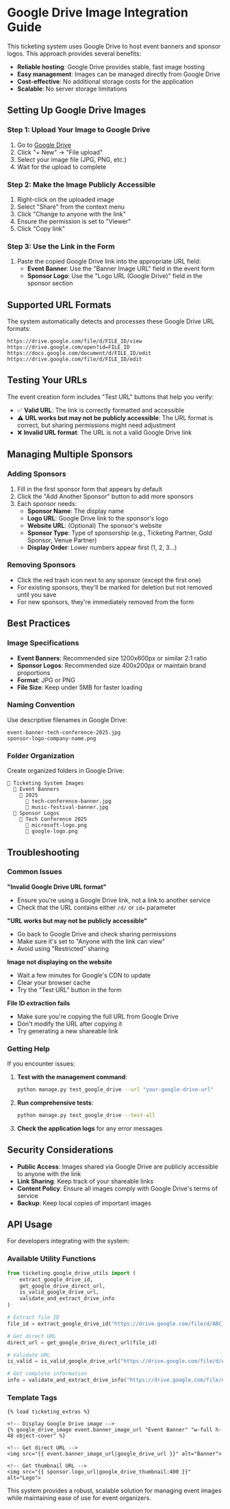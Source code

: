 # Google Drive Image Integration Guide

This ticketing system uses Google Drive to host event banners and sponsor logos. This approach provides several benefits:

- **Reliable hosting**: Google Drive provides stable, fast image hosting
- **Easy management**: Images can be managed directly from Google Drive
- **Cost-effective**: No additional storage costs for the application
- **Scalable**: No server storage limitations

## Setting Up Google Drive Images

### Step 1: Upload Your Image to Google Drive
1. Go to [Google Drive](https://drive.google.com)
2. Click "+ New" → "File upload"
3. Select your image file (JPG, PNG, etc.)
4. Wait for the upload to complete

### Step 2: Make the Image Publicly Accessible
1. Right-click on the uploaded image
2. Select "Share" from the context menu
3. Click "Change to anyone with the link"
4. Ensure the permission is set to "Viewer"
5. Click "Copy link"

### Step 3: Use the Link in the Form
1. Paste the copied Google Drive link into the appropriate URL field:
   - **Event Banner**: Use the "Banner Image URL" field in the event form
   - **Sponsor Logo**: Use the "Logo URL (Google Drive)" field in the sponsor section

## Supported URL Formats

The system automatically detects and processes these Google Drive URL formats:

```
https://drive.google.com/file/d/FILE_ID/view
https://drive.google.com/open?id=FILE_ID
https://docs.google.com/document/d/FILE_ID/edit
https://drive.google.com/file/d/FILE_ID/edit
```

## Testing Your URLs

The event creation form includes "Test URL" buttons that help you verify:
- ✅ **Valid URL**: The link is correctly formatted and accessible
- ⚠️ **URL works but may not be publicly accessible**: The URL format is correct, but sharing permissions might need adjustment
- ❌ **Invalid URL format**: The URL is not a valid Google Drive link

## Managing Multiple Sponsors

### Adding Sponsors
1. Fill in the first sponsor form that appears by default
2. Click the "Add Another Sponsor" button to add more sponsors
3. Each sponsor needs:
   - **Sponsor Name**: The display name
   - **Logo URL**: Google Drive link to the sponsor's logo
   - **Website URL**: (Optional) The sponsor's website
   - **Sponsor Type**: Type of sponsorship (e.g., Ticketing Partner, Gold Sponsor, Venue Partner)
   - **Display Order**: Lower numbers appear first (1, 2, 3...)

### Removing Sponsors
- Click the red trash icon next to any sponsor (except the first one)
- For existing sponsors, they'll be marked for deletion but not removed until you save
- For new sponsors, they're immediately removed from the form

## Best Practices

### Image Specifications
- **Event Banners**: Recommended size 1200x600px or similar 2:1 ratio
- **Sponsor Logos**: Recommended size 400x200px or maintain brand proportions
- **Format**: JPG or PNG
- **File Size**: Keep under 5MB for faster loading

### Naming Convention
Use descriptive filenames in Google Drive:
```
event-banner-tech-conference-2025.jpg
sponsor-logo-company-name.png
```

### Folder Organization
Create organized folders in Google Drive:
```
📁 Ticketing System Images
  📁 Event Banners
    📁 2025
      📄 tech-conference-banner.jpg
      📄 music-festival-banner.jpg
  📁 Sponsor Logos
    📁 Tech Conference 2025
      📄 microsoft-logo.png
      📄 google-logo.png
```

## Troubleshooting

### Common Issues

**"Invalid Google Drive URL format"**
- Ensure you're using a Google Drive link, not a link to another service
- Check that the URL contains either `/d/` or `id=` parameter

**"URL works but may not be publicly accessible"**
- Go back to Google Drive and check sharing permissions
- Make sure it's set to "Anyone with the link can view"
- Avoid using "Restricted" sharing

**Image not displaying on the website**
- Wait a few minutes for Google's CDN to update
- Clear your browser cache
- Try the "Test URL" button in the form

**File ID extraction fails**
- Make sure you're copying the full URL from Google Drive
- Don't modify the URL after copying it
- Try generating a new shareable link

### Getting Help

If you encounter issues:

1. **Test with the management command**:
   ```bash
   python manage.py test_google_drive --url "your-google-drive-url"
   ```

2. **Run comprehensive tests**:
   ```bash
   python manage.py test_google_drive --test-all
   ```

3. **Check the application logs** for any error messages

## Security Considerations

- **Public Access**: Images shared via Google Drive are publicly accessible to anyone with the link
- **Link Sharing**: Keep track of your shareable links
- **Content Policy**: Ensure all images comply with Google Drive's terms of service
- **Backup**: Keep local copies of important images

## API Usage

For developers integrating with the system:

### Available Utility Functions

```python
from ticketing.google_drive_utils import (
    extract_google_drive_id,
    get_google_drive_direct_url,
    is_valid_google_drive_url,
    validate_and_extract_drive_info
)

# Extract file ID
file_id = extract_google_drive_id("https://drive.google.com/file/d/ABC123/view")

# Get direct URL
direct_url = get_google_drive_direct_url(file_id)

# Validate URL
is_valid = is_valid_google_drive_url("https://drive.google.com/file/d/ABC123/view")

# Get complete information
info = validate_and_extract_drive_info("https://drive.google.com/file/d/ABC123/view")
```

### Template Tags

```django
{% load ticketing_extras %}

<!-- Display Google Drive image -->
{% google_drive_image event.banner_image_url "Event Banner" "w-full h-48 object-cover" %}

<!-- Get direct URL -->
<img src="{{ event.banner_image_url|google_drive_url }}" alt="Banner">

<!-- Get thumbnail URL -->
<img src="{{ sponsor.logo_url|google_drive_thumbnail:400 }}" alt="Logo">
```

This system provides a robust, scalable solution for managing event images while maintaining ease of use for event organizers.
